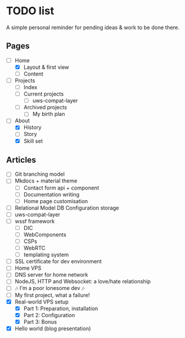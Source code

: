 # TODO list

A simple personal reminder for pending ideas & work to be done there. 

## Pages

- [ ] Home
    * [x] Layout & first view
    * [ ] Content
- [ ] Projects
    * [ ] Index
    * [ ] Current projects
        * [ ] uws-compat-layer
    * [ ] Archived projects
        * [ ] My birth plan
- [ ] About
    * [x] History
    * [ ] Story
    * [x] Skill set

## Articles

- [ ] Git branching model
- [ ] Mkdocs + material theme
    * [ ] Contact form api + component
    * [ ] Documentation writing
    * [ ] Home page customisation
- [ ] Relational Model DB Configuration storage
- [ ] uws-compat-layer
- [ ] wssf framework
    * [ ] DIC
    * [ ] WebComponents
    * [ ] CSPs
    * [ ] WebRTC
    * [ ] templating system
- [ ] SSL certificate for dev environment
- [ ] Home VPS
- [ ] DNS server for home network
- [ ] NodeJS, HTTP and Websocket: a love/hate relationship
- [ ] 🎶 I'm a poor lonesome dev 🎶
- [ ] My first project, what a failure!
- [x] Real-world VPS setup
    * [x] Part 1: Preparation, installation
    * [x] Part 2: Configuration
    * [x] Part 3: Bonus
- [x] Hello world (blog presentation)
